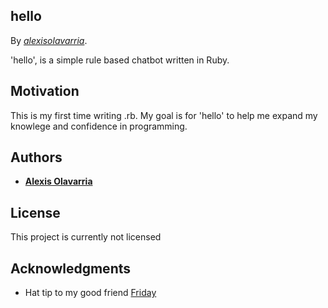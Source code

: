 ## hello



By [*alexisolavarria*](https://github.com/alexisolavarria).

'hello', is a simple rule based chatbot written in Ruby. 

## Motivation

This is my first time writing .rb. My goal is for 'hello' to help me expand my knowlege and confidence in programming. 

## Authors

* [**Alexis Olavarria**](https://github.com/alexisolavarria)

## License

This project is currently not licensed 

## Acknowledgments

* Hat tip to my good friend [Friday](https://github.com/darrowby385)
